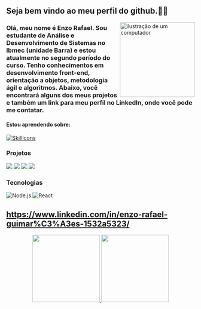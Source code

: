 ## Seja bem vindo ao meu perfil do github.👾🤖

<img src="https://raw.githubusercontent.com/MicaelliMedeiros/micaellimedeiros/master/image/computer-illustration.png" alt="ilustração de um computador" min-width="200px" max-width="200px" width="200px" align="right">

### Olá, meu nome é Enzo Rafael. Sou estudante de Análise e Desenvolvimento de Sistemas no Ibmec (unidade Barra) e estou atualmente no segundo período do curso. Tenho conhecimentos em desenvolvimento front-end, orientação a objetos, metodologia ágil e algoritmos. Abaixo, você encontrará alguns dos meus projetos e também um link para meu perfil no LinkedIn, onde você pode me contatar.

#### Estou aprendendo sobre:
[![SkillIcons](https://skillicons.dev/icons?i=js,html,css,nodejs,py,react,cpp)](https://skillicons.dev)<br/>

### Projetos

[![](https://img.shields.io/badge/-🚀%20Passeio%20Carioca-000)](https://thalesvpr.github.io/react-passeio-carioca-project/)
[![](https://img.shields.io/badge/-🚀%20Python%20Game-000)](https://github.com/Erguimaraes30/Python-jogo.git)
[![](https://img.shields.io/badge/-🚀%20Projeto%20Elenco_Botafogo-000)](https://erguimaraes30.github.io/DesenvolvimentoWeb_siteBotafogo/)
[![](https://img.shields.io/badge/-🚀%20CineReview%20Project-000)](https://erguimaraes30.github.io/Ap2-cineReview/)

### Tecnologias
![Node.js](https://img.shields.io/badge/-Node.js-000?&logo=node.js)
![React](https://img.shields.io/badge/-React-000?&logo=React)

 ## https://www.linkedin.com/in/enzo-rafael-guimar%C3%A3es-1532a5323/

<div align="center">
  <a href="https://github.com/EduardoParga/EduardoParga">
  <img height="180em" src="https://github-readme-stats.vercel.app/api?username=Erguimaraes30&show_icons=true&theme=dracula&include_all_commits=true&count_private=true"/>
  <img height="180em" src="https://github-readme-stats.vercel.app/api/top-langs/?username=Erguimaraes30&layout=compact&langs_count=7&theme=dracula"/>
</div>
